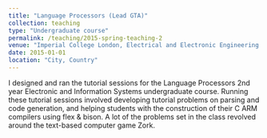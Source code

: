 ```yaml
---
title: "Language Processors (Lead GTA)"
collection: teaching
type: "Undergraduate course"
permalink: /teaching/2015-spring-teaching-2
venue: "Imperial College London, Electrical and Electronic Engineering Department"
date: 2015-01-01
location: "City, Country"
---
```


I designed and ran the tutorial sessions for the Language Processors 2nd year Electronic and Information Systems undergraduate course.  Running these tutorial sessions involved developing tutorial problems on parsing and code generation, and helping students with the construction of their C ARM compilers using flex & bison. A lot of the problems set in the class revolved around the text-based computer game Zork.   


